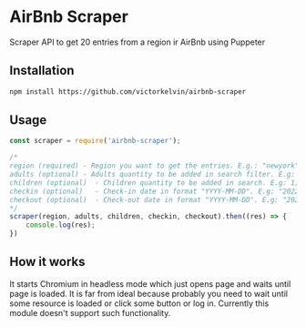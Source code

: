 # AirBnb Scraper
Scraper API to get 20 entries from a region ir AirBnb using Puppeter


## Installation
```sh
npm install https://github.com/victorkelvin/airbnb-scraper
```

## Usage
```javascript
const scraper = require('airbnb-scraper');

/*
region (required) - Region you want to get the entries. E.g.: "newyork"
adults (optional) - Adults quantity to be added in search filter. E.g: 2;
children (optional)  - Children quantity to be added in search. E.g: 1;
checkin (optional)   - Check-in date in format "YYYY-MM-DD". E.g: "2022-12-20";
checkout (optional)  - Check-out date in format "YYYY-MM-DD". E.g: "2022-12-25";
*/
scraper(region, adults, children, checkin, checkout).then((res) => {
    console.log(res);
})
```

## How it works
It starts Chromium in headless mode which just opens page and waits until page is loaded.
It is far from ideal because probably you need to wait until some resource is loaded or click some button or log in. Currently this module doesn't support such functionality.